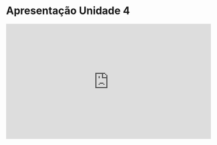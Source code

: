# Apresentação Unidade 4

<iframe width="560" height="315" src="https://www.youtube.com/embed/2C-7BTDXw0g?si=ZUSs5M9nX4DO67qZ" title="YouTube video player" frameborder="0" allow="accelerometer; autoplay; clipboard-write; encrypted-media; gyroscope; picture-in-picture; web-share" referrerpolicy="strict-origin-when-cross-origin" allowfullscreen></iframe>